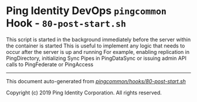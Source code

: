 
# Ping Identity DevOps `pingcommon` Hook - `80-post-start.sh`
 This script is started in the background immediately before 
 the server within the container is started
 This is useful to implement any logic that needs to occur after the
 server is up and running
 For example, enabling replication in PingDirectory, initializing Sync 
 Pipes in PingDataSync or issuing admin API calls to PingFederate or PingAccess

---
This document auto-generated from _[pingcommon/hooks/80-post-start.sh](https://github.com/pingidentity/pingidentity-docker-builds/blob/master/pingcommon/hooks/80-post-start.sh)_

Copyright (c)  2019 Ping Identity Corporation. All rights reserved.
